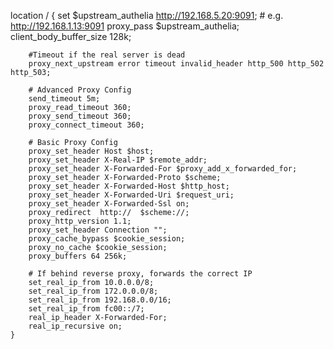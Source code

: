 location / {
        set $upstream_authelia http://192.168.5.20:9091; # e.g. http://192.168.1.13:9091 
        proxy_pass $upstream_authelia;
        client_body_buffer_size 128k;
 
        #Timeout if the real server is dead
        proxy_next_upstream error timeout invalid_header http_500 http_502 http_503;
 
        # Advanced Proxy Config
        send_timeout 5m;
        proxy_read_timeout 360;
        proxy_send_timeout 360;
        proxy_connect_timeout 360;
 
        # Basic Proxy Config
        proxy_set_header Host $host;
        proxy_set_header X-Real-IP $remote_addr;
        proxy_set_header X-Forwarded-For $proxy_add_x_forwarded_for;
        proxy_set_header X-Forwarded-Proto $scheme;
        proxy_set_header X-Forwarded-Host $http_host;
        proxy_set_header X-Forwarded-Uri $request_uri;
        proxy_set_header X-Forwarded-Ssl on;
        proxy_redirect  http://  $scheme://;
        proxy_http_version 1.1;
        proxy_set_header Connection "";
        proxy_cache_bypass $cookie_session;
        proxy_no_cache $cookie_session;
        proxy_buffers 64 256k;
 
        # If behind reverse proxy, forwards the correct IP
        set_real_ip_from 10.0.0.0/8;
        set_real_ip_from 172.0.0.0/8;
        set_real_ip_from 192.168.0.0/16;
        set_real_ip_from fc00::/7;
        real_ip_header X-Forwarded-For;
        real_ip_recursive on;
    }